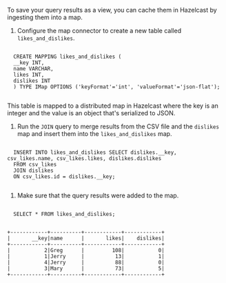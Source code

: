 To save your query results as a view, you can cache them in Hazelcast by ingesting them into a map.

1. Configure the map connector to create a new table called `likes_and_dislikes`.

  <code class="execute T2" title="Run command">
  CREATE MAPPING likes_and_dislikes (
  __key INT,
  name VARCHAR,
  likes INT,
  dislikes INT
  ) TYPE IMap OPTIONS ('keyFormat'='int', 'valueFormat'='json-flat');
  </code>

  This table is mapped to a distributed map in Hazelcast where the key is an integer and the value is an object that's serialized to JSON.

1. Run the `JOIN` query to merge results from the CSV file and the `dislikes` map and insert them into the `likes_and_dislikes` map.

  <code class="execute T2" title="Run command">
  INSERT INTO likes_and_dislikes SELECT dislikes.__key, csv_likes.name, csv_likes.likes, dislikes.dislikes
  FROM csv_likes
  JOIN dislikes
  ON csv_likes.id = dislikes.__key;
  </code>

1. Make sure that the query results were added to the map.

  <code class="execute T2" title="Run command">
  SELECT * FROM likes_and_dislikes;
  </code>

  ```
  +------------+----------+------------+------------+
  |       __key|name      |       likes|    dislikes|
  +------------+----------+------------+------------+
  |           2|Greg      |         108|           0|
  |           1|Jerry     |          13|           1|
  |           4|Jerry     |          88|           0|
  |           3|Mary      |          73|           5|
  +------------+----------+------------+------------+
  ```